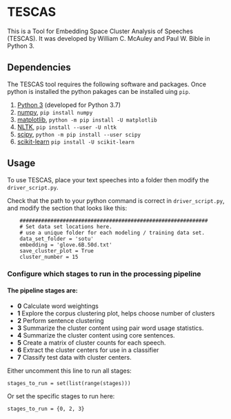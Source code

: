 # TESCAS
This is a Tool for Embedding Space Cluster Analysis of Speeches (TESCAS). It was developed by William C. McAuley and Paul W. Bible in Python 3.

## Dependencies
The TESCAS tool requires the following software and packages. Once python is installed the python pakages can be installed uing `pip`.

1) [Python 3](https://www.python.org/) (developed for Python 3.7)
2) [numpy](https://numpy.org/), `pip install numpy`
3) [matplotlib](https://matplotlib.org//), `python -m pip install -U matplotlib`
4) [NLTK](https://www.nltk.org/), `pip install --user -U nltk`
5) [scipy](https://www.scipy.org/), `python -m pip install --user scipy`
6) [scikit-learn](https://scikit-learn.org/stable/index.html) `pip install -U scikit-learn`

## Usage
To use TESCAS, place your text speeches into a folder then modify the `driver_script.py`.

Check that the path to your python command is correct in `driver_script.py`, and modify the section that looks like this:

```
    #############################################################
    # Set data set locations here.
    # use a unique folder for each modeling / training data set.
    data_set_folder = 'sotu'
    embedding = 'glove.6B.50d.txt'
    save_cluster_plot = True
    cluster_number = 15
```

### Configure which stages to run in the processing pipeline

#### The pipeline stages are:
* **0** Calculate word weightings
* **1** Explore the corpus clustering plot, helps choose number of clusters
* **2** Perform sentence clustering
* **3** Summarize the cluster content using pair word usage statistics.
* **4** Summarize the cluster content using core sentences.
* **5** Create a matrix of cluster counts for each speech.
* **6** Extract the cluster centers for use in a classifier
* **7** Classify test data with cluster centers.

Either uncomment this line to run all stages:
```
stages_to_run = set(list(range(stages)))
```
Or set the specific stages to run here:
```
stages_to_run = {0, 2, 3}
```

